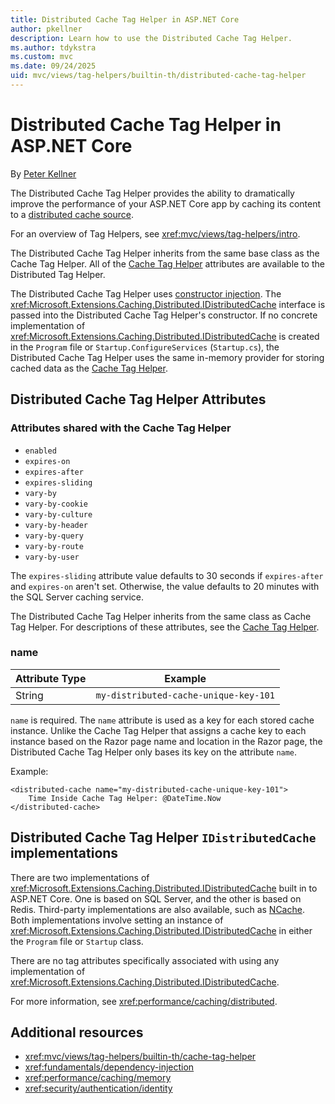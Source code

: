 ```yaml
---
title: Distributed Cache Tag Helper in ASP.NET Core
author: pkellner
description: Learn how to use the Distributed Cache Tag Helper.
ms.author: tdykstra
ms.custom: mvc
ms.date: 09/24/2025
uid: mvc/views/tag-helpers/builtin-th/distributed-cache-tag-helper
---
```

# Distributed Cache Tag Helper in ASP.NET Core

By [Peter Kellner](https://peterkellner.net)

The Distributed Cache Tag Helper provides the ability to dramatically improve the performance of your ASP.NET Core app by caching its content to a [distributed cache source](xref:performance/caching/distributed).

For an overview of Tag Helpers, see <xref:mvc/views/tag-helpers/intro>.

The Distributed Cache Tag Helper inherits from the same base class as the Cache Tag Helper. All of the [Cache Tag Helper](xref:mvc/views/tag-helpers/builtin-th/cache-tag-helper) attributes are available to the Distributed Tag Helper.

The Distributed Cache Tag Helper uses [constructor injection](xref:fundamentals/dependency-injection#constructor-injection-behavior). The <xref:Microsoft.Extensions.Caching.Distributed.IDistributedCache> interface is passed into the Distributed Cache Tag Helper's constructor. If no concrete implementation of <xref:Microsoft.Extensions.Caching.Distributed.IDistributedCache> is created in the `Program` file or  `Startup.ConfigureServices` (`Startup.cs`), the Distributed Cache Tag Helper uses the same in-memory provider for storing cached data as the [Cache Tag Helper](xref:mvc/views/tag-helpers/builtin-th/cache-tag-helper).

## Distributed Cache Tag Helper Attributes

### Attributes shared with the Cache Tag Helper

* `enabled`
* `expires-on`
* `expires-after`
* `expires-sliding`
* `vary-by`
* `vary-by-cookie`
* `vary-by-culture`
* `vary-by-header`
* `vary-by-query`
* `vary-by-route`
* `vary-by-user`

The `expires-sliding` attribute value defaults to 30 seconds if `expires-after` and `expires-on` aren't set. Otherwise, the value defaults to 20 minutes with the SQL Server caching service.

The Distributed Cache Tag Helper inherits from the same class as Cache Tag Helper. For descriptions of these attributes, see the [Cache Tag Helper](xref:mvc/views/tag-helpers/builtin-th/cache-tag-helper).

### name

| Attribute Type | Example                               |
| -------------- | ------------------------------------- |
| String         | `my-distributed-cache-unique-key-101` |

`name` is required. The `name` attribute is used as a key for each stored cache instance. Unlike the Cache Tag Helper that assigns a cache key to each instance based on the Razor page name and location in the Razor page, the Distributed Cache Tag Helper only bases its key on the attribute `name`.

Example:

```cshtml
<distributed-cache name="my-distributed-cache-unique-key-101">
    Time Inside Cache Tag Helper: @DateTime.Now
</distributed-cache>
```

## Distributed Cache Tag Helper `IDistributedCache` implementations

There are two implementations of <xref:Microsoft.Extensions.Caching.Distributed.IDistributedCache> built in to ASP.NET Core. One is based on SQL Server, and the other is based on Redis. Third-party implementations are also available, such as [NCache](http://www.alachisoft.com/ncache/aspnet-core-idistributedcache-ncache.html). Both implementations involve setting an instance of <xref:Microsoft.Extensions.Caching.Distributed.IDistributedCache> in either the `Program` file or `Startup` class.

There are no tag attributes specifically associated with using any implementation of <xref:Microsoft.Extensions.Caching.Distributed.IDistributedCache>.

For more information, see <xref:performance/caching/distributed>.

## Additional resources

* <xref:mvc/views/tag-helpers/builtin-th/cache-tag-helper>
* <xref:fundamentals/dependency-injection>
* <xref:performance/caching/memory>
* <xref:security/authentication/identity>
